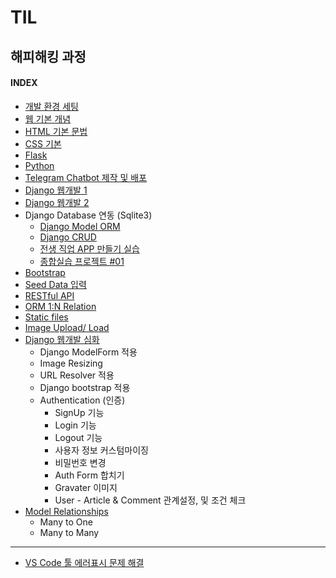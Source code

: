 # TIL

## 해피해킹 과정

#### INDEX

- [개발 환경 세팅](./1.hphk_intro_html.md "개발환경 세팅")
- [웹 기본 개념](./1.hphk_intro_html.md "웹 기본 개념")
- [HTML 기본 문법](./1.hphk_intro_html.md "HTML 기본 문법")
- [CSS 기본](./2.hphk_css.md)
- [Flask](./4.hphk_flask.md)
- [Python](./3.hphk_python.md)
- [Telegram Chatbot 제작 및 배포](https://github.com/kyunghee2/telegram_bot)
- [Django 웹개발 1](./5.hphk_django.md)
- [Django 웹개발 2](./5.hphk_django2.md)
- Django Database 연동 (Sqlite3)
	- [Django Model ORM](./6.hphk_django_db.md)
	- [Django CRUD](./7.hphk_django_db_crud.md)
	- [전생 직업 APP 만들기 실습](./8.hphk_django_exam_faker.md)
	- [종합실습 프로젝트 #01](./9.hphk_django_movie_project.md)
- [Bootstrap](./10.hphk_bootstrap_seeddaata.md)
- [Seed Data 입력](./10.hphk_bootstrap_seeddaata.md)
- [RESTful API](./11.hphk_restful_api.md)
- [ORM 1:N Relation](./11.hphk_restful_api.md)
- [Static files](./11.hphk_restful_api.md)
- [Image Upload/ Load](./11.hphk_restful_api.md)
- [Django 웹개발 심화](./12.hphk_django_form.md)
    - Django ModelForm 적용
    - Image Resizing
    - URL Resolver 적용
    - Django bootstrap 적용
    - Authentication (인증)
        - SignUp 기능
        - Login 기능
        - Logout 기능
        - 사용자 정보 커스텀마이징
        - 비밀번호 변경
        - Auth Form 합치기
        - Gravater 이미지
        - User - Article & Comment 관계설정, 및 조건 체크
- [Model Relationships](./13.hphk_django_model_relationship.md)
    - Many to One
    - Many to Many
    
----
- [VS Code 툴 에러표시 문제 해결](./9.hphk_django_movie_project.md)
